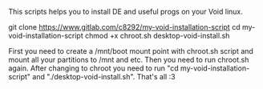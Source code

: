This scripts helps you to install DE and useful progs on your Void linux.

git clone https://www.gitlab.com/c8292/my-void-installation-script
cd my-void-installation-script
chmod +x chroot.sh desktop-void-install.sh

First you need to create a /mnt/boot mount point with chroot.sh script and mount all your partitions to /mnt and etc.
Then you need to run chroot.sh again.
After changing to chroot you need to run "cd my-void-installation-script" and "./desktop-void-install.sh".
That's all :3

